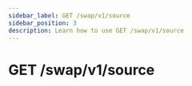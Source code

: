 ```yaml
---
sidebar_label: GET /swap/v1/source
sidebar_position: 3
description: Learn how to use GET /swap/v1/source
---
```


# GET /swap/v1/source

